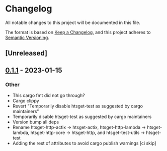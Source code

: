 # Changelog
All notable changes to this project will be documented in this file.

The format is based on [Keep a Changelog](https://keepachangelog.com/en/1.0.0/),
and this project adheres to [Semantic Versioning](https://semver.org/spec/v2.0.0.html).

## [Unreleased]

## [0.1.1](https://github.com/umccr/htsget-rs/compare/htsget-config-v0.1.0...htsget-config-v0.1.1) - 2023-01-15

### Other
- This cargo fmt did not go through?
- Cargo clippy
- Revert "Temporarily disable htsget-test as suggested by cargo maintainers"
- Temporarily disable htsget-test as suggested by cargo maintainers
- Version bump all deps
- Rename htsget-http-actix -> htsget-actix, htsget-http-lambda -> htsget-lambda, htsget-http-core -> htsget-http, and htsget-test-utils -> htsget-test
- Adding the rest of attributes to avoid cargo publish warnings [ci skip]
